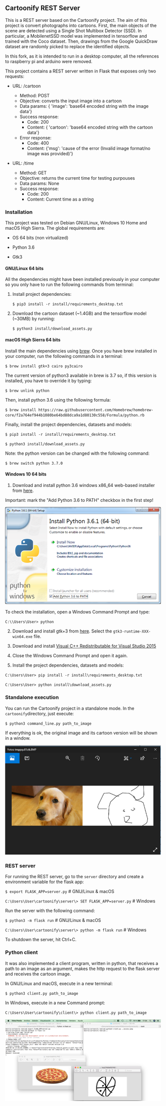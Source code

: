 ## Cartoonify REST Server

This is a REST server based on the Cartoonify project. The aim of this project is convert photographs into cartoons. First, the main objects of the scene are detected  using a Single Shot Multibox Detector (SSD).  In particular, a MobilenetSSD model was implemented in tensorflow and trained with the Coco dataset.  Then, drawings from the Google QuickDraw dataset are randomly picked to replace the identified objects.

In this fork, as it is intended to run in a desktop computer, all the references to raspberry pi and arduino were removed.


This project contains a REST server written in Flask that exposes only two requests:

- URL:    /cartoon
	- Method: POST
	- Objective: converts the input image into a cartoon
	- Data params: { 'image': 'base64 encoded string with the image data'}
	- Success response:
		- Code: 200
	  	- Content: { 'cartoon': 'base64 encoded string with the cartoon data'}
	- Error response:
		- Code: 400
		- Content: {'msg': 'cause of the error (Invalid image format/no image was provided)'}


- URL:    /time
	- Method: GET
	- Objective: returns the current time for testing purpouses
	- Data params: None
	- Success response:
		- Code: 200
	  	- Content: Current time as a string




### Installation

This project was tested on Debian GNU/Linux, Windows 10 Home and macOS High Sierra. The global requirements are:

- OS 64 bits (non virtualized)

- Python 3.6

- Gtk3

#### GNU/Linux 64 bits

All the dependencies might have been installed previously in your computer so you only have to run the following commands from terminal:

1. Install project dependencies:

	`$ pip3 install -r install/requirements_desktop.txt`

2.  Download the cartoon dataset (~1.4GB) and the tensorflow model (~30MB) by running:

	`$ python3 install/download_assets.py`

#### macOS High Sierra 64 bits

Install the main dependencies using [brew](https://brew.sh/). Once you have brew installed in your computer, run the following commands in a terminal:

`$ brew install gtk+3 cairo py3cairo`

The current version of python3 available in brew is 3.7 so, if this version is installed, you have to override it by typing:

`$ brew unlink python`

Then, install python 3.6 using the following formula:

`$ brew install https://raw.githubusercontent.com/Homebrew/homebrew-core/f2a764ef944b1080be64bd88dca9a1d80130c558/Formula/python.rb`

Finally, install the project dependencies, datasets and models:

`$ pip3 install -r install/requirements_desktop.txt`

`$ python3 install/download_assets.py`

Note: the python version can be changed with the following command:

`$ brew switch python 3.7.0`


#### Windows 10 64 bits

1. Download and install python 3.6 windows x86_64 web-based installer from [here](https://www.python.org/downloads/release/python-366/).

Important: mark the "Add Python 3.6 to PATH" checkbox in the first step!

![Python 3.6 installation](img/install-python.png)

To check the installation, open a Windows Command Prompt and type:

`C:\\Users\User> python`


2. Download and install gtk+3 from [here](https://github.com/tschoonj/GTK-for-Windows-Runtime-Environment-Installer). Select the  `gtk3-runtime-XXX-win64.exe` file.

3. Download and install [Visual C++ Redistributable for Visual Studio 2015](https://www.microsoft.com/en-us/download/details.aspx?id=48145)

4. Close the Windows Command Prompt and open it again.

5. Install the project dependencies, datasets and models:

`C:\Users\User> pip install -r install\requirements_desktop.txt`

`C:\Users\User> python install\download_assets.py`


### Standalone execution
You can run the Cartoonify project in a standalone mode. In the `cartoonify`directory, just execute:

`$ python3 command_line.py path_to_image `

If everything is ok, the original image and its cartoon version will be shown in a window.

![Output of the standalone program in Win10](img/standalone.png)


### REST server


For running the REST server, go to the `server` directory and  create a environment variable for the flask app:

`$ export FLASK_APP=server.py` # GNU/Linux & macOS

`C:\Users\User\cartoonify\server\> SET FLASK_APP=server.py` # Windows

Run the server with the following command:

`$ python3 -m flask run` # GNU/Linux & macOS

`C:\Users\User\cartoonify\server\> python -m flask run` # Windows

To shutdown the server, hit Ctrl+C.


### Python client

It was also implemented a client program, written in python, that receives a path to an image as an argument, makes the http request to the flask server and receives the cartoon image.

In GNU/Linux and macOS, execute in a new terminal:

`$ python3 client.py path_to_image`

In Windows, execute in a new Command prompt:

`C:\Users\User\cartoonify\client\> python client.py path_to_image`


![Output of the client program in macOS](img/server-macOS.png)
